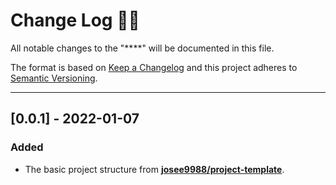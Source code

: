 <!-- markdownlint-disable MD024-->
# **Change Log** 📜📝

All notable changes to the "****"  will be documented in this file.

The format is based on [Keep a Changelog](https://keepachangelog.com/en/1.0.0/) and this project adheres to [Semantic Versioning](https://semver.org/spec/v2.0.0.html).

---

## [**0.0.1**] - 2022-01-07

### Added

* The basic project structure from **[josee9988/project-template](https://github.com/Josee9988/project-template)**.
